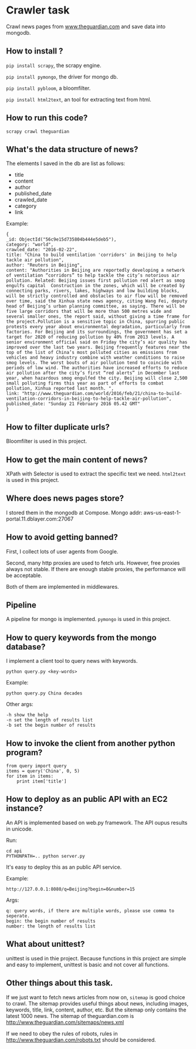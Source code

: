 # Crawler task 

Crawl news pages from www.theguardian.com and save data into mongodb.

## How to install ?

`pip install scrapy`, the scrapy engine.

`pip install pymongo`, the driver for mongo db.

`pip install pybloom`, a bloomfilter.

`pip install html2text`, an tool for extracting text from html.

## How to run this code?

`scrapy crawl theguardian`

## What's the data structure of news?
The elements I saved in the db are list as follows:

* title
* content
* author
* published_date
* crawled_date
* category
* link

Example:

    {
    _id: ObjectId("56c9e15d735804b444e5deb5"),
    category: "world",
    crawled_date: "2016-02-22",
    title: "China to build ventilation 'corridors' in Beijing to help tackle air pollution",
    author: "Reuters in Beijing",
    content: "Authorities in Beijing are reportedly developing a network of ventilation “corridors” to help tackle the city’s notorious air pollution. Related: Beijing issues first pollution red alert as smog engulfs capital  Construction in the zones, which will be created by connecting parks, rivers, lakes, highways and low building blocks, will be strictly controlled and obstacles to air flow will be removed over time, said the Xinhua state news agency, citing Wang Fei, deputy head of Beijing’s urban planning committee, as saying. There will be five large corridors that will be more than 500 metres wide and several smaller ones, the report said, without giving a time frame for the project.Pollution is a sensitive topic in China, spurring public protests every year about environmental degradation, particularly from factories. For Beijing and its surroundings, the government has set a target for 2020 of reducing pollution by 40% from 2013 levels. A senior environment official said on Friday the city’s air quality has improved over the last two years. Beijing frequently features near the top of the list of China’s most polluted cities as emissions from vehicles and heavy industry combine with weather conditions to raise smog levels. The worst bouts of air pollution tend to coincide with periods of low wind. The authorities have increased efforts to reduce air pollution after the city’s first “red alerts” in December last year, when hazardous smog engulfed the city. Beijing will close 2,500 small polluting firms this year as part of efforts to combat pollution, Xinhua reported last month. ",
    link: "http://www.theguardian.com/world/2016/feb/21/china-to-build-ventilation-corridors-in-beijing-to-help-tackle-air-pollution",
    published_date: "Sunday 21 February 2016 05.42 GMT"
    }

## How to filter duplicate urls?
Bloomfilter is used in this project.

## How to get the main content of news?
XPath with Selector is used to extract the specific text we need.
`html2text` is used in this project.

## Where does news pages store?
I stored them in the mongodb at Compose.
Mongo addr: aws-us-east-1-portal.11.dblayer.com:27067

## How to avoid getting banned?

First, I collect lots of user agents from Google.

Second, many http proxies are used to fetch urls. However, free proxies always not stable. If there are enough stable proxies, the performance will be acceptable.

Both of them are implemented in middlewares.

    
## Pipeline
A pipeline for mongo is implemented.
`pymongo` is used in this project.


## How to query keywords from the mongo database?
I implement a client tool to query news with keywords.

`python query.py <key-words>`

Example:

    python query.py China decades
    
Other args:
    
    -h show the help
    -n set the length of results list
    -b set the begin number of results
    
## How to invoke the client from another python program?

    from query import query
    items = query('China', 0, 5)
    for item in items:
        print item['title']

## How to deploy as an public API with an EC2 instance?
An API is implemented based on web.py framework.
The API oupus results in unicode.

Run:
    
    cd api
    PYTHONPATH=.. python server.py

It's easy to deploy this as an public API service.

Example:
    
    http://127.0.0.1:8080/q=Beijing?begin=0&number=15

Args:
    
    q: query words, if there are multiple words, please use comma to seperate.
    begin: the begin number of results
    number: the length of results list

## What about unittest?
unittest is used in thie project.
Because functions in this project are simple and easy to implement, unittest is basic and not cover all functions.

## Other things about this task.
If we just want to fetch news articles from now on, `sitemap` is good choice to crawl.
The sitemap provides useful things about news, including images, keywords, title, link, content, author, etc.
But the sitemap only contains the latest 1000 news.
The sitemap of theguardian.com is http://www.theguardian.com/sitemaps/news.xml

If we need to obey the rules of robots, rules in http://www.theguardian.com/robots.txt should be considered.

